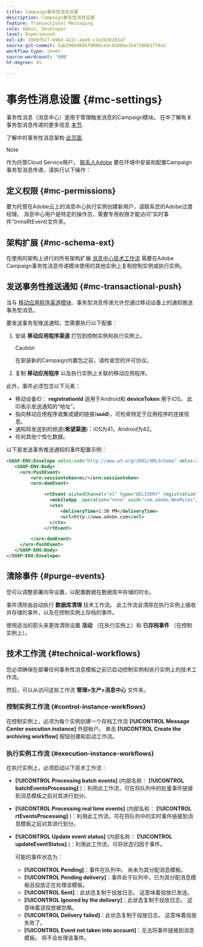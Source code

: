 ```yaml
---
title: Campaign事务性消息设置
description: Campaign事务性消息设置
feature: Transactional Messaging
role: Admin, Developer
level: Experienced
exl-id: 2899f627-696d-422c-ae49-c1e293b283af
source-git-commit: 5ab598d904bf900bcb4c01680e1b4730881ff8a5
workflow-type: tm+mt
source-wordcount: '600'
ht-degree: 4%

---
```


# 事务性消息设置 {#mc-settings}

事务性消息（消息中心）是用于管理触发消息的Campaign模块。 在中了解有关事务型消息传递的更多信息 [本节](../send/transactional.md).

了解中的事务性消息架构 [此页面](../architecture/architecture.md#transac-msg-archi).


>[!NOTE]
>
>作为托管Cloud Service用户， [联系人Adobe](../start/campaign-faq.md#support) 要在环境中安装和配置Campaign事务型消息传递，请执行以下操作：

## 定义权限 {#mc-permissions}

要为托管在Adobe云上的消息中心执行实例创建新用户，请联系您的Adobe过渡经理。 消息中心用户是特定的操作员，需要专用权限才能访问“实时事件”(nmsRtEvent)文件夹。

## 架构扩展  {#mc-schema-ext}

在使用的架构上进行的所有架构扩展 [消息中心技术工作流](#technical-workflows) 需要在Adobe Campaign事务性消息传递模块使用的其他实例上复制控制实例或执行实例。

## 发送事务性推送通知 {#mc-transactional-push}

当与 [移动应用程序渠道模块](../send/push.md)、事务型消息传递允许您通过移动设备上的通知推送事务型消息。

要发送事务型推送通知，您需要执行以下配置：

1. 安装 **移动应用程序渠道** 打包到控制实例和执行实例上。

   >[!CAUTION]
   >
   >在安装新的Campaign内置包之前，请检查您的许可协议。

1. 复制 **移动应用程序** 以及执行实例上关联的移动应用程序。

此外，事件必须包含以下元素：

* 移动设备ID： **registrationId** 适用于Android和 **deviceToken** 用于iOS。 此ID表示发送通知的“地址”。
* 指向移动应用程序或集成键的链接(**uuid**)，可检索特定于应用程序的连接信息。
* 通知将发送到的频道(**希望渠道**)：iOS为41，Android为42。
* 任何其他个性化数据。

以下是发送事务推送通知的事件配置示例：

```xml
<SOAP-ENV:Envelope xmlns:xsd="http://www.w3.org/2001/XMLSchema" xmlns:xsi="http://www.w3.org/2001/XMLSchema-instance" xmlns:SOAP-ENV="http://schemas.xmlsoap.org/soap/envelope/">
   <SOAP-ENV:Body>
     <urn:PushEvent>
         <urn:sessiontoken>mc/</urn:sessiontoken>
         <urn:domEvent>

              <rtEvent wishedChannel="41" type="DELIVERY" registrationToken="2cefnefzef758398493srefzefkzq483974">
                <mobileApp _operation="none" uuid="com.adobe.NeoMiles"/>
                <ctx>
                    <deliveryTime>1:30 PM</deliveryTime>
                    <url>http://www.adobe.com</url>
                </ctx>
              </rtEvent>

         </urn:domEvent>
     </urn:PushEvent>           
   </SOAP-ENV:Body>
</SOAP-ENV:Envelope>
```

## 清除事件 {#purge-events}

您可以调整部署向导设置，以配置数据在数据库中存储的时长。

事件清除由自动执行 **数据库清理** 技术工作流。 此工作流会清除在执行实例上接收并存储的事件，以及在控制实例上存档的事件。

使用适当的箭头来更改清除设置 **活动** （在执行实例上）和 **已存档事件** （在控制实例上）。


## 技术工作流 {#technical-workflows}

您必须确保在部署任何事务性消息模板之前已启动控制实例和执行实例上的技术工作流。

然后，可以从访问这些工作流 **管理>生产>消息中心** 文件夹。

### 控制实例工作流 {#control-instance-workflows}

在控制实例上，必须为每个实例创建一个存档工作流 **[!UICONTROL Message Center execution instance]** 外部帐户。 单击 **[!UICONTROL Create the archiving workflow]** 按钮创建和启动工作流。

### 执行实例工作流 {#execution-instance-workflows}

在执行实例上，必须启动以下技术工作流：

* **[!UICONTROL Processing batch events]** (内部名称： **[!UICONTROL batchEventsProcessing]** )：利用此工作流，可在将队列中的批量事件链接到消息模板之前对其进行划分。
* **[!UICONTROL Processing real time events]** (内部名称： **[!UICONTROL rtEventsProcessing]** )：利用此工作流，可在将队列中的实时事件链接到消息模板之前对其进行划分。
* **[!UICONTROL Update event status]** (内部名称： **[!UICONTROL updateEventStatus]** )：利用此工作流，可将状态归因于事件。

  可能的事件状态为：

   * **[!UICONTROL Pending]**：事件在队列中。 尚未为其分配消息模板。
   * **[!UICONTROL Pending delivery]**：事件处于队列中，已为其分配消息模板且投放正在处理该模板。
   * **[!UICONTROL Sent]**：此状态复制于投放日志。 这意味着投放已发送。
   * **[!UICONTROL Ignored by the delivery]**：此状态复制于投放日志。 这意味着该投放被忽略。
   * **[!UICONTROL Delivery failed]**：此状态复制于投放日志。 这意味着投放失败了。
   * **[!UICONTROL Event not taken into account]**：无法将事件链接到消息模板。 将不会处理该事件。
